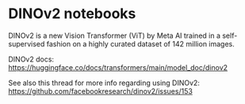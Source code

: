 # DINOv2 notebooks

DINOv2 is a new Vision Transformer (ViT) by Meta AI trained in a self-supervised fashion on a highly curated dataset of 142 million images.

DINOv2 docs: https://huggingface.co/docs/transformers/main/model_doc/dinov2

See also this thread for more info regarding using DINOv2: https://github.com/facebookresearch/dinov2/issues/153
